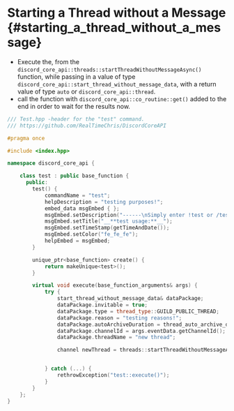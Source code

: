 Starting a Thread without a Message {#starting_a_thread_without_a_message}
============
- Execute the, from the `discord_core_api::threads::startThreadWithoutMessageAsync()` function, while passing in a value of type `discord_core_api::start_thread_without_message_data`, with a return value of type `auto` or `discord_core_api::thread`.
- call the function with `discord_core_api::co_routine::get()` added to the end in order to wait for the results now.

```cpp
/// Test.hpp -header for the "test" command.
/// https://github.com/RealTimeChris/DiscordCoreAPI

#pragma once

#include <index.hpp>

namespace discord_core_api {

	class test : public base_function {
	  public:
		test() {
			commandName = "test";
			helpDescription = "testing purposes!";
			embed_data msgEmbed { };
			msgEmbed.setDescription("------\nSimply enter !test or /test!\n------");
			msgEmbed.setTitle("__**test usage:**__");
			msgEmbed.setTimeStamp(getTimeAndDate());
			msgEmbed.setColor("fe_fe_fe");
			helpEmbed = msgEmbed;
		}

		unique_ptr<base_function> create() {
			return makeUnique<test>();
		}

		virtual void execute(base_function_arguments& args) {
			try {
				start_thread_without_message_data& dataPackage;
				dataPackage.invitable = true;
				dataPackage.type = thread_type::GUILD_PUBLIC_THREAD;
				dataPackage.reason = "testing reasons!";
				dataPackage.autoArchiveDuration = thread_auto_archive_duration::short;
				dataPackage.channelId = args.eventData.getChannelId();
				dataPackage.threadName = "new thread";

				channel newThread = threads::startThreadWithoutMessageAsync(dataPackage).get();


			} catch (...) {
				rethrowException("test::execute()");
			}
		}
	};
}
```
